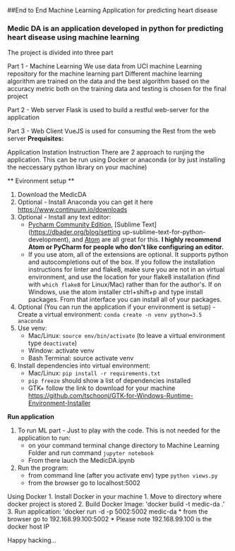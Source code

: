 ##End to End Machine Learning Application for predicting heart disease

### Medic DA is an application developed in python for predicting heart disease using machine learning
The project is divided into three part

Part 1 - Machine Learning
We use data from UCI machine Learning repository for the machine learning part
Different machine learning algorithm are trained on the data and the best algorithm based on the accuracy metric both on the training data and testing is chosen for the final project

Part 2 - Web server
Flask is used to build a restful web-server for the application

Part 3 - Web Client
VueJS is used for consuming the Rest from the web server
**Prequisites:**

Application Instation Instruction
There are 2 approach to runjing the application. This can be run using Docker or anaconda (or by just installing the neccessary python library on your machine)

** Evironment setup **	
1.  Download the MedicDA
2.  Optional - Install Anaconda you can get it here https://www.continuum.io/downloads
3.  Optional - Install any text editor:
    * [Pycharm Community Edition](https://www.jetbrains.com/pycharm/), [Sublime Text](https://dbader.org/blog/setting 
    up-sublime-text-for-python-development), and [Atom](http://www.marinamele.com/install-and-configure-atom-editor-for-python)
    are all great for this. **I highly recommend Atom or PyCharm for people who don't like configuring an editor.**
    * If you use atom, all of the extensions are optional. It supports python and autocompletions out of the box. If you follow
    the installation instructions for linter and flake8, make sure you are not in an virtual environment, and use the location
    for your flake8 installation (find with `which flake8` for Linux/Mac) rather than for the author's. 
    If on Windows, use the atom installer ctrl+shift+p and type install packages. From that interface you can install all of
    your packages.
4.  Optional (You can run the application if your environment is setup) - Create a virtual environment: `conda create -n venv python=3.5 anaconda`
5.  Use venv: 
    * Mac/Linux: `source env/bin/activate` (to leave a virtual environment type `deactivate`)
    * Window: activate venv
    * Bash Terminal: source activate venv
6.  Install dependencies into virtual environment:
    * Mac/Linux: `pip install -r requirements.txt`
    * `pip freeze` should show a list of dependencies installed
    * GTK+ follow the link to download for your machine https://github.com/tschoonj/GTK-for-Windows-Runtime-Environment-Installer

	
**Run application**

1.  To run ML part - Just to play with the code. This is not needed for the application to run:
    * on your command terminal change directory to Machine Learning Folder and run command `jupyter notebook`
    * From there lauch the MedicDA.ipynb
2.  Run the program:
    * from command line (after you activate env) type `python views.py`
    * from the browser go to localhost:5002
	
Using Docker
	1. Install Docker in your machine
	1. Move to directory where docker project is stored
	2. Build Docker Image: 'docker build -t medic-da .'
	3. Run application: 'docker run -d -p 5002:5002 medic-da
	 * from the browser go to 192.168.99.100:5002
	 * Please note 192.168.99.100 is the docker host IP


Happy hacking...
